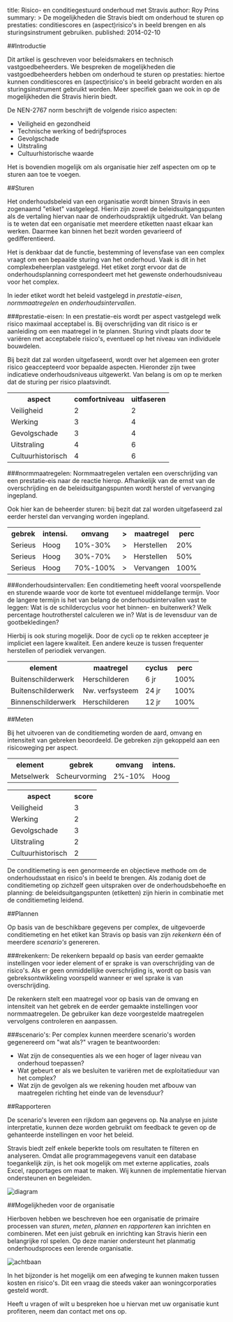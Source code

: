 title: Risico- en conditiegestuurd onderhoud met Stravis
author: Roy Prins
summary: >
    De mogelijkheden die Stravis biedt om onderhoud te sturen op prestaties: conditiescores
    en (aspect)risico's in beeld brengen en als sturingsinstrument gebruiken.
published: 2014-02-10

##Introductie

Dit artikel is geschreven voor beleidsmakers en technisch vastgoedbeheerders. We bespreken de mogelijkheden die vastgoedbeheerders hebben om onderhoud te sturen op prestaties: hiertoe kunnen conditiescores en (aspect)risico's in beeld gebracht worden en als sturingsinstrument gebruikt worden. Meer specifiek gaan we ook in op de mogelijkheden die Stravis hierin biedt.
 
De NEN-2767 norm beschrijft de volgende risico aspecten:

* Veiligheid en gezondheid
* Technische werking of bedrijfsproces
* Gevolgschade
* Uitstraling 
* Cultuurhistorische waarde
 
Het is bovendien mogelijk om als organisatie hier zelf aspecten om op te sturen aan toe te voegen.  

##Sturen

Het onderhoudsbeleid van een organisatie wordt binnen Stravis in een zogenaamd "etiket" vastgelegd. Hierin zijn zowel de beleidsuitgangspunten als de vertaling hiervan naar de onderhoudspraktijk uitgedrukt.  Van belang is te weten dat een organisatie met meerdere etiketten naast elkaar kan werken. Daarmee kan binnen het bezit worden gevarieerd of gedifferentieerd.

Het is denkbaar dat de functie, bestemming of levensfase van een complex vraagt om een bepaalde sturing van het onderhoud. Vaak is dit in het complexbeheerplan vastgelegd. Het etiket zorgt ervoor dat de onderhoudsplanning correspondeert met het gewenste onderhoudsniveau voor het complex.

In ieder etiket wordt het beleid vastgelegd in *prestatie-eisen*,  *normmaatregelen* en *onderhoudsintervallen*.

###prestatie-eisen:
In een prestatie-eis wordt per aspect vastgelegd welk risico maximaal acceptabel is. Bij overschrijding van dit risico is er aanleiding om een maatregel in te plannen. Sturing vindt plaats door te variëren met acceptabele risico's, eventueel op het niveau van individuele bouwdelen.

Bij bezit dat zal worden uitgefaseerd, wordt over het algemeen een groter risico geaccepteerd voor bepaalde aspecten. Hieronder zijn twee indicatieve onderhoudsniveaus uitgewerkt. Van belang is om op te merken dat de sturing per risico plaatsvindt. 

<table>
<tr>	<th>aspect</th>
		<th>comfortniveau</th>
		<th>uitfaseren</th>
</tr>
<tr>	<td>Veiligheid</td>		
		<td class='center'><span class='cm cm2'>2</span></td>
		<td class='center'><span class='cm cm2'>2</span></td>
</tr>
<tr>	<td>Werking</td>
		<td class='center'><span class='cm cm3'>3</span></td>
		<td class='center'><span class='cm cm4'>4</span></td>
</tr>
<tr>	<td>Gevolgschade</td>
		<td class='center'><span class='cm cm3'>3</span></td>
		<td class='center'><span class='cm cm4'>4</span></td>
</tr>
<tr>	<td>Uitstraling</td>
		<td class='center'><span class='cm cm4'>4</span></td>
		<td class='center'><span class='cm cm6'>6</span></td>
</tr>
<tr>	<td>Cultuurhistorisch</td>
		<td class='center'><span class='cm cm4'>4</span></td>
		<td class='center'><span class='cm cm6'>6</span></td>
		</tr>
</table>


###normmaatregelen:
Normmaatregelen vertalen een overschrijding van een prestatie-eis naar de reactie hierop. Afhankelijk van de ernst van de overschrijding en de beleidsuitgangspunten wordt herstel of vervanging ingepland. 

Ook hier kan de beheerder sturen: bij bezit dat zal worden uitgefaseerd zal eerder herstel dan vervanging worden ingepland.

<table>
<tr>	<th>gebrek</th>
		<th>intensi.</th>
		<th>omvang</th>
		<th>&gt;</th>
		<th>maatregel</th>
		<th>perc</th>
</tr>
<tr>	<td>Serieus</td>		
		<td>Hoog</td>	
		<td>10%-30%</td>	
		<td>&gt;</td>
		<td>Herstellen</td>	
		<td>20%</td>	
</tr>
<tr>	<td>Serieus</td>		
		<td>Hoog</td>	
		<td>30%-70%</td>	
		<td>&gt;</td>
		<td>Herstellen</td>	
		<td>50%</td>	
</tr>
<tr>	<td>Serieus</td>		
		<td>Hoog</td>	
		<td>70%-100%</td>
		<td>&gt;</td>	
		<td>Vervangen</td>	
		<td>100%</td>	
</tr>
</table>

###onderhoudsintervallen:
Een conditiemeting heeft vooral voorspellende en sturende waarde voor de korte tot eventueel middellange termijn. Voor de langere termijn is het van belang de onderhoudsintervallen vast te leggen: Wat is de schildercyclus voor het binnen- en buitenwerk? Welk percentage houtrotherstel calculeren we in? Wat is de levensduur van de gootbekledingen?

Hierbij is ook sturing mogelijk. Door de cycli op te rekken accepteer je impliciet een lagere kwaliteit. Een andere keuze is tussen frequenter herstellen of periodiek vervangen.

<table>
<tr>	<th>element</th>
		<th>maatregel</th>
		<th>cyclus</th>
		<th>perc</th>
</tr>
<tr>	<td>Buitenschilderwerk</td>		
		<td>Herschilderen</td>	
		<td>6 jr</td>	
		<td>100%</td>
</tr>
<tr>	<td>Buitenschilderwerk</td>		
		<td>Nw. verfsysteem</td>	
		<td>24 jr</td>	
		<td>100%</td>
</tr>
<tr>	<td>Binnenschilderwerk</td>		
		<td>Herschilderen</td>	
		<td>12 jr</td>	
		<td>100%</td>
</tr>
</table>


##Meten

Bij het uitvoeren van de conditiemeting worden de aard, omvang en intensiteit van gebreken beoordeeld. De gebreken zijn gekoppeld aan een risicoweging per aspect.

<table>
<tr>	<th>element</th>
		<th>gebrek</th>
		<th>omvang</th>
		<th>intens.</th>

</tr>
<tr>	<td>Metselwerk</td>		
		<td>Scheurvorming</td>	
		<td>2%-10%</td>	
		<td>Hoog</td>
</tr>
</table>
<p></p>
<table>
<tr>	<th>aspect</th>
		<th>score</th>
</tr>
<tr>	<td>Veiligheid</td>
        <td class='center'><span class='cm cm3'>3</span></td>
</tr>
<tr>	<td>Werking</td>
    <td class='center'><span class='cm cm2'>2</span></td>
</tr>
<tr>	<td>Gevolgschade</td>
        <td class='center'><span class='cm cm3'>3</span></td>
</tr>
<tr>	<td>Uitstraling</td>
        <td class='center'><span class='cm cm2'>2</span></td>
</tr>
<tr>    <td>Cultuurhistorisch</td>
        <td class='center'><span class='cm cm2'>2</span></td>
</tr>
</table>

De conditiemeting is een genormeerde en objectieve methode om de onderhoudsstaat en risico's in beeld te brengen. Als zodanig doet de conditiemeting op zichzelf geen uitspraken over de onderhoudsbehoefte en planning: de beleidsuitgangspunten (etiketten) zijn hierin in combinatie met de conditiemeting leidend.

##Plannen

Op basis van de beschikbare gegevens per complex, de uitgevoerde conditiemeting en het etiket kan Stravis op basis van zijn *rekenkern* één of meerdere *scenario's* genereren.

###rekenkern:
De rekenkern bepaald op basis van eerder gemaakte instellingen voor ieder element of er sprake is van overschrijding van de risico's. Als er geen onmiddellijke overschrijding is, wordt op basis van gebreksontwikkeling voorspeld wanneer er wel sprake is van overschrijding.

De rekenkern stelt een maatregel voor op basis van de omvang en intensiteit van het gebrek en de eerder gemaakte instellingen voor normmaatregelen. De gebruiker kan deze voorgestelde maatregelen vervolgens controleren en aanpassen.

###scenario's:
Per complex kunnen meerdere scenario's worden gegenereerd om "wat als?" vragen te beantwoorden:

* Wat zijn de consequenties als we een hoger of lager niveau van onderhoud toepassen?
* Wat gebeurt er als we besluiten te variëren met de exploitatieduur van het complex?
* Wat zijn de gevolgen als we rekening houden met afbouw van maatregelen richting het einde van de levensduur?

##Rapporteren

De scenario's leveren een rijkdom aan gegevens op. Na analyse en juiste interpretatie, kunnen deze worden gebruikt om feedback te geven op de gehanteerde instellingen en voor het beleid. 

Stravis biedt zelf enkele beperkte tools om resultaten te filteren en analyseren. Omdat alle programmagegevens vanuit een database toegankelijk zijn, is het ook mogelijk om met externe applicaties, zoals Excel, rapportages om maat te maken. Wij kunnen de implementatie hiervan ondersteunen en begeleiden.

<img src="{{ url_for('static', filename='images/tips/t002_diagram.png') }}" class='tipimg' alt='diagram'>


##Mogelijkheden voor de organisatie

Hierboven hebben we beschreven hoe een organisatie de primaire processen van *sturen*, *meten*, *plannen* en *rapporteren* kan inrichten en combineren. Met een juist gebruik en inrichting kan Stravis hierin een belangrijke rol spelen. Op deze manier ondersteunt het planmatig onderhoudsproces een lerende organisatie.  

<img src="{{ url_for('static', filename='images/tips/t002_achtbaan.png') }}" class='tipimg' alt='achtbaan'>

In het bijzonder is het mogelijk om een afweging te kunnen maken tussen kosten en risico's. Dit een vraag die steeds vaker aan woningcorporaties gesteld wordt.

Heeft u vragen of wilt u bespreken hoe u hiervan met uw organisatie kunt profiteren, neem dan contact met ons op.